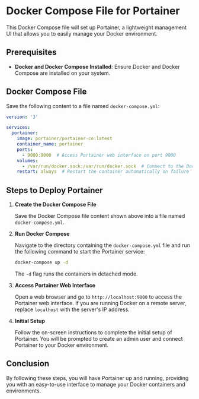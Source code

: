 
# Docker Compose File for Portainer

This Docker Compose file will set up Portainer, a lightweight management UI that allows you to easily manage your Docker environment.

## Prerequisites

- **Docker and Docker Compose Installed**: Ensure Docker and Docker Compose are installed on your system.

## Docker Compose File

Save the following content to a file named `docker-compose.yml`:

```yaml
version: '3'

services:
  portainer:
    image: portainer/portainer-ce:latest
    container_name: portainer
    ports:
      - 9000:9000  # Access Portainer web interface on port 9000
    volumes:
      - /var/run/docker.sock:/var/run/docker.sock  # Connect to the Docker socket for managing containers
    restart: always  # Restart the container automatically on failure
```

## Steps to Deploy Portainer

1. **Create the Docker Compose File**

   Save the Docker Compose file content shown above into a file named `docker-compose.yml`.

2. **Run Docker Compose**

   Navigate to the directory containing the `docker-compose.yml` file and run the following command to start the Portainer service:

   ```bash
   docker-compose up -d
   ```

   The `-d` flag runs the containers in detached mode.

3. **Access Portainer Web Interface**

   Open a web browser and go to `http://localhost:9000` to access the Portainer web interface. If you are running Docker on a remote server, replace `localhost` with the server's IP address.

4. **Initial Setup**

   Follow the on-screen instructions to complete the initial setup of Portainer. You will be prompted to create an admin user and connect Portainer to your Docker environment.

## Conclusion

By following these steps, you will have Portainer up and running, providing you with an easy-to-use interface to manage your Docker containers and environments.